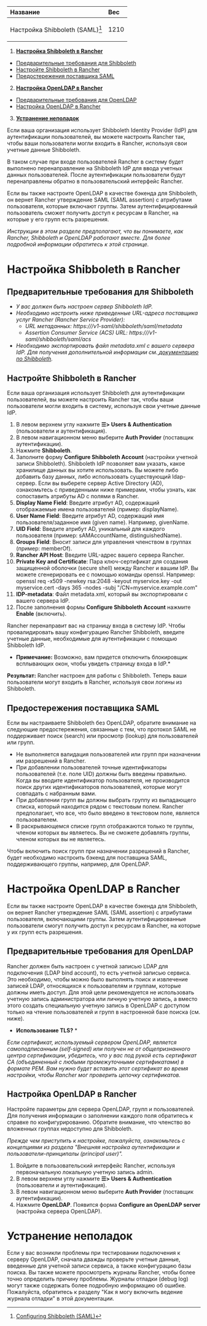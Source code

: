 ﻿


|**Название**|**Вес**|
| :- | :- |
|<p>Настройка Shibboleth (SAML)[^1]</p>|1210|


1.  [**Настройка Shibboleth в Rancher**](https://github.com/markizz01/test/blob/main/ru/shibboleth/%D0%9D%D0%B0%D1%81%D1%82%D1%80%D0%BE%D0%B9%D0%BA%D0%B0%20Shibboleth%20(SAML).md#%D0%BD%D0%B0%D1%81%D1%82%D1%80%D0%BE%D0%B9%D0%BA%D0%B0-shibboleth-%D0%B2-rancher)
  + [Предварительные требования для Shibboleth](https://github.com/markizz01/test/blob/main/ru/shibboleth/%D0%9D%D0%B0%D1%81%D1%82%D1%80%D0%BE%D0%B9%D0%BA%D0%B0%20Shibboleth%20(SAML).md#%D0%BF%D1%80%D0%B5%D0%B4%D0%B2%D0%B0%D1%80%D0%B8%D1%82%D0%B5%D0%BB%D1%8C%D0%BD%D1%8B%D0%B5-%D1%82%D1%80%D0%B5%D0%B1%D0%BE%D0%B2%D0%B0%D0%BD%D0%B8%D1%8F-%D0%B4%D0%BB%D1%8F-shibboleth)
  + [Настройте Shibboleth в Rancher](https://github.com/markizz01/test/blob/main/ru/shibboleth/%D0%9D%D0%B0%D1%81%D1%82%D1%80%D0%BE%D0%B9%D0%BA%D0%B0%20Shibboleth%20(SAML).md#%D0%BD%D0%B0%D1%81%D1%82%D1%80%D0%BE%D0%B9%D1%82%D0%B5-shibboleth-%D0%B2-rancher)
  + [Предостережения поставщика SAML](https://github.com/markizz01/test/blob/main/ru/shibboleth/%D0%9D%D0%B0%D1%81%D1%82%D1%80%D0%BE%D0%B9%D0%BA%D0%B0%20Shibboleth%20(SAML).md#%D0%BF%D1%80%D0%B5%D0%B4%D0%BE%D1%81%D1%82%D0%B5%D1%80%D0%B5%D0%B6%D0%B5%D0%BD%D0%B8%D1%8F-%D0%BF%D0%BE%D1%81%D1%82%D0%B0%D0%B2%D1%89%D0%B8%D0%BA%D0%B0-saml)
2.  [**Настройка OpenLDAP в Rancher**](https://github.com/markizz01/test/blob/main/ru/shibboleth/%D0%9D%D0%B0%D1%81%D1%82%D1%80%D0%BE%D0%B9%D0%BA%D0%B0%20Shibboleth%20(SAML).md#%D0%BD%D0%B0%D1%81%D1%82%D1%80%D0%BE%D0%B9%D0%BA%D0%B0-openldap-%D0%B2-rancher)
  + [Предварительные требования для OpenLDAP](https://github.com/markizz01/test/blob/main/ru/shibboleth/%D0%9D%D0%B0%D1%81%D1%82%D1%80%D0%BE%D0%B9%D0%BA%D0%B0%20Shibboleth%20(SAML).md#%D0%BF%D1%80%D0%B5%D0%B4%D0%B2%D0%B0%D1%80%D0%B8%D1%82%D0%B5%D0%BB%D1%8C%D0%BD%D1%8B%D0%B5-%D1%82%D1%80%D0%B5%D0%B1%D0%BE%D0%B2%D0%B0%D0%BD%D0%B8%D1%8F-%D0%B4%D0%BB%D1%8F-openldap)
  + [Настройка OpenLDAP в Rancher](https://github.com/markizz01/test/blob/main/ru/shibboleth/%D0%9D%D0%B0%D1%81%D1%82%D1%80%D0%BE%D0%B9%D0%BA%D0%B0%20Shibboleth%20(SAML).md#%D0%BD%D0%B0%D1%81%D1%82%D1%80%D0%BE%D0%B9%D0%BA%D0%B0-openldap-%D0%B2-rancher-1)
3.  [**Устранение неполадок**](https://github.com/markizz01/test/blob/main/ru/shibboleth/%D0%9D%D0%B0%D1%81%D1%82%D1%80%D0%BE%D0%B9%D0%BA%D0%B0%20Shibboleth%20(SAML).md#%D1%83%D1%81%D1%82%D1%80%D0%B0%D0%BD%D0%B5%D0%BD%D0%B8%D0%B5-%D0%BD%D0%B5%D0%BF%D0%BE%D0%BB%D0%B0%D0%B4%D0%BE%D0%BA)

  Если ваша организация использует Shibboleth Identity Provider (IdP) для аутентификации пользователей, вы можете настроить Rancher так, чтобы ваши пользователи могли входить в Rancher, используя свои учетные данные Shibboleth.

  В таком случае при входе пользователей Rancher в систему будет выполнено перенаправление на Shibboleth IdP для ввода учетных данных пользователей. После аутентификации пользователи будут перенаправлены обратно в пользовательский интерфейс Rancher.

  Если вы также настроите OpenLDAP в качестве бэкенда для Shibboleth, он вернет Rancher утверждение SAML (SAML assertion) с атрибутами пользователя, которые включают группы. Затем аутентифицированный пользователь сможет получить доступ к ресурсам в Rancher, на которые у его групп есть разрешения.

*Инструкции в этом разделе предполагают, что вы понимаете, как Rancher, Shibboleth и OpenLDAP работают вместе. Для более подробной информации обратитесь к этой странице.*

# Настройка Shibboleth в Rancher

## Предварительные требования для Shibboleth
- *У вас должен быть настроен сервер Shibboleth IdP.*
- *Необходимо настроить ниже приведенные URL-адреса поставщика услуг Rancher (Rancher Service Provider):*
  - *URL метаданных: https://<rancher-server>/v1-saml/shibboleth/saml/metadata* 
  - *Assertion Consumer Service (ACS) URL: https://<rancher-server>/v1-saml/shibboleth/saml/acs* 
- *Необходимо экспортировать файл metadata.xml с вашего сервера IdP. Для получения дополнительной информации см.[ ](https://documentation.pingidentity.com/pingfederate/pf83/index.shtml#concept_exportingMetadata.html)[документацию по Shibboleth](https://wiki.shibboleth.net/confluence/display/SP3/Home).*
  
## Настройте Shibboleth в Rancher
  Если ваша организация использует Shibboleth для аутентификации пользователей, вы можете настроить Rancher так, чтобы ваши пользователи могли входить в систему, используя свои учетные данные IdP.

1. В левом верхнем углу нажмите **☰> Users & Authentication** (пользователи и аутентификация).
2. В левом навигационном меню выберите **Auth Provider** (поставщик аутентификации).
3. Нажмите **Shibboleth**.
4. Заполните форму **Configure Shibboleth Account** (настройки учетной записи Shibboleth). Shibboleth IdP позволяет вам указать, какое хранилище данных вы хотите использовать. Вы можете либо добавить базу данных, либо использовать существующий ldap-сервер. Если вы выберете сервер Active Directory (AD), ознакомьтесь с приведенными ниже примерами, чтобы узнать, как сопоставить атрибуты AD с полями в Rancher.
  1. **Display Name Field**: Введите атрибут AD, содержащий отображаемые имена пользователей (пример: displayName).
  2. **User Name Field**: Введите атрибут AD, содержащий имя пользователя/заданное имя (given name). Например, givenName.
  3. **UID Field**: Введите атрибут AD, уникальный для каждого пользователя (пример: sAMAccountName, distinguishedName).
  4. **Groups Field**: Вносит записи для управления членством в группах (пример: memberOf).
  5. **Rancher API Host**: Введите URL-адрес вашего сервера Rancher.
  6. **Private Key and Certificate**: Пара ключ-сертификат для создания защищенной оболочки (secure shell) между Rancher и вашим IdP.
  Вы можете сгенерировать ее с помощью команды openssl. Например:
  openssl req -x509 -newkey rsa:2048 -keyout myservice.key -out myservice.cert -days 365 -nodes -subj "/CN=myservice.example.com"
  7. **IDP-metadata**: Файл metadata.xml, который вы экспортировали с вашего сервера IdP.
5. После заполнения формы **Configure Shibboleth Account** нажмите **Enable** (включить).

Rancher перенаправит вас на страницу входа в систему IdP. Чтобы провалидировать вашу конфигурацию Rancher Shibboleth, введите учетные данные, необходимые для аутентификации с помощью Shibboleth IdP.

* **Примечание:** Возможно, вам придется отключить блокировщик всплывающих окон, чтобы увидеть страницу входа в IdP.*

**Результат:** Rancher настроен для работы с Shibboleth. Теперь ваши пользователи могут входить в Rancher, используя свои логины из Shibboleth.
  
## Предостережения поставщика SAML
  Если вы настраиваете Shibboleth без OpenLDAP, обратите внимание на следующие предостережения, связанные с тем, что протокол SAML не поддерживает поиск (search) или просмотр (lookup) для пользователей или групп.

- Не выполняется валидация пользователей или групп при назначении им разрешений в Rancher.
- При добавлении пользователей точные идентификаторы пользователей (т.е. поле UID) должны быть введены правильно. Когда вы вводите идентификатор пользователя, не производится поиск других идентификаторов пользователей, которые могут совпадать с набранным вами.
- При добавлении групп вы должны выбрать группу из выпадающего списка, который находится рядом с текстовым полем. Rancher предполагает, что все, что было введено в текстовом поле, является пользователем.
- В раскрывающемся списке групп отображаются только те группы, членом которых вы являетесь. Вы не сможете добавлять группы, членом которых вы не являетесь.

Чтобы включить поиск групп при назначении разрешений в Rancher, будет необходимо настроить бэкенд для поставщика SAML, поддерживающего группы, например, для OpenLDAP.
  
# Настройка OpenLDAP в Rancher
  Если вы также настроите OpenLDAP в качестве бэкенда для Shibboleth, он вернет Rancher утверждение SAML (SAML assertion) с атрибутами пользователя, включающими группы. Затем аутентифицированные пользователи смогут получить доступ к ресурсам в Rancher, на которые у их групп есть разрешения.
  
## Предварительные требования для OpenLDAP
Rancher должен быть настроен с учетной записью LDAP для подключения  (LDAP bind account), то есть учетной записью сервиса. Это необходимо, чтобы можно было выполнять поиск и извлечение записей LDAP, относящихся к пользователям и группам, которые должны иметь доступ. Для этой цели рекомендуется не использовать учетную запись администратора или личную учетную запись, а вместо этого создать специальную учетную запись в OpenLDAP с доступом только на чтение пользователей и групп в настроенной базе поиска (см. ниже).

* **Использование TLS?** *

*Если сертификат, используемый сервером OpenLDAP, является самоподписанным (self-signed) или получен не от общепризнанного центра сертификации, убедитесь, что у вас под рукой есть сертификат CA (объединенный с любыми промежуточными сертификатами) в формате PEM. Вам нужно будет вставить этот сертификат во время настройки, чтобы Rancher мог проверить цепочку сертификатов.*

## Настройка OpenLDAP в Rancher
  Настройте параметры для сервера OpenLDAP, групп и пользователей. Для получения информации о заполнении каждого поля обратитесь к справке по конфигурированию. Обратите внимание, что членство во вложенных группах недоступно для Shibboleth.

*Прежде чем приступить к настройке, пожалуйста, ознакомьтесь с концепциями  из раздела "Внешняя настройка аутентификации и пользователи-принципалы (principal user)".*

1. Войдите в пользовательский интерфейс Rancher, используя первоначальную локальную учетную запись admin.
2. В левом верхнем углу нажмите **☰> Users & Authentication** (пользователи и аутентификация).
3. В левом навигационном меню выберите **Auth Provider** (поставщик аутентификации).
4. Нажмите **OpenLDAP**. Появится форма **Configure an OpenLDAP server** (настройка сервера OpenLDAP). 
  
# Устранение неполадок
  Если у вас возникли проблемы при тестировании подключения к серверу OpenLDAP, сначала дважды проверьте учетные данные, введенные для учетной записи сервиса, а также конфигурацию базы поиска. Вы также можете просмотреть журналы Rancher, чтобы более точно определить причину проблемы. Журналы отладки (debug log) могут также содержать более подробную информацию об ошибке. Пожалуйста, обратитесь к разделу "Как я могу включить ведение журнала отладки" в этой документации.


[^1]: [Configuring Shibboleth (SAML)](https://github.com/rancher/docs/blob/master/content/rancher/v2.6/en/admin-settings/authentication/shibboleth/_index.md)
